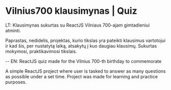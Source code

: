 # Vilnius700 klausimynas | Quiz
LT:
Klausimynas sukurtas su ReactJS Vilniaus 700-ajam gimtadieniui atminti.

Paprastas, nedidelis, projektas, kurio tikslas yra pateikti klausimus vartotojui ir kad šis, per nustatytą laiką, atsakytų į kuo daugiau klausimų. Sukurtas mokymosi, praktikavimosi tikslais.

--
EN:
ReactJS quiz made for the Vilnius 700-th birthday to commemorate

A simple ReactJS project where user is tasked to answer as many questions as possible under a set time. Project was made for learning and practice purposes.

